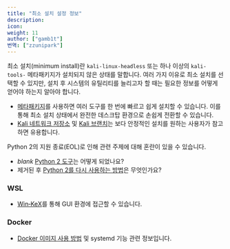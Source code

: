 ```yaml
---
title: "최소 설치 설정 정보"
description:
icon:
weight: 11
author: ["gamb1t"]
번역: ["zzunipark"]
---
```


최소 설치(minimum install)란 `kali-linux-headless` 또는 하나 이상의 `kali-tools-` 메타패키지가 설치되지 않은 상태를 말합니다. 여러 가지 이유로 최소 설치를 선택할 수 있지만, 설치 후 시스템의 유틸리티를 늘리고자 할 때는 필요한 정보를 어떻게 얻어야 하는지 알아야 합니다.

-   [메타패키지](/docs/general-use/metapackages/)를 사용하면 여러 도구를 한 번에 빠르고 쉽게 설치할 수 있습니다. 이를 통해 최소 설치 상태에서 완전한 데스크탑 환경으로 손쉽게 전환할 수 있습니다.
-   [Kali 네트워크 저장소](/docs/general-use/kali-linux-sources-list-repositories/) 및 [Kali 브랜치](/docs/general-use/kali-branches/)는 보다 안정적인 설치를 원하는 사용자가 참고하면 유용합니다.

Python 2의 지원 종료(EOL)로 인해 관련 주제에 대해 혼란이 있을 수 있습니다.

-   _blank_ [Python 2 도구](/blog/python-2-end-of-life/)는 어떻게 되었나요?
-   제거된 후 [Python 2를 다시 사용하는 방법](/docs/general-use/using-eol-python-versions/)은 무엇인가요?

### WSL

-   [Win‑KeX](/docs/wsl/win-kex/)를 통해 GUI 환경에 접근할 수 있습니다.

### Docker

-   [Docker 이미지 사용 방법](/docs/containers/using-kali-docker-images/) 및 systemd 기능 관련 정보입니다.
